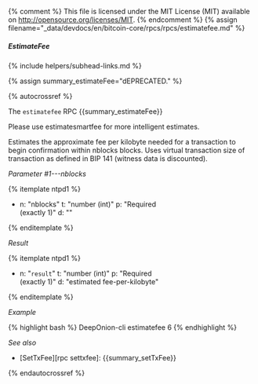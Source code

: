{% comment %}
This file is licensed under the MIT License (MIT) available on
http://opensource.org/licenses/MIT.
{% endcomment %}
{% assign filename="_data/devdocs/en/bitcoin-core/rpcs/rpcs/estimatefee.md" %}

##### EstimateFee
{% include helpers/subhead-links.md %}

{% assign summary_estimateFee="dEPRECATED." %}

{% autocrossref %}

The `estimatefee` RPC {{summary_estimateFee}}

Please use estimatesmartfee for more intelligent estimates.

Estimates the approximate fee per kilobyte needed for a transaction to begin
confirmation within nblocks blocks. Uses virtual transaction size of transaction
as defined in BIP 141 (witness data is discounted).

*Parameter #1---nblocks*

{% itemplate ntpd1 %}
- n: "nblocks"
  t: "number (int)"
  p: "Required<br>(exactly 1)"
  d: ""

{% enditemplate %}

*Result*

{% itemplate ntpd1 %}
- n: "`result`"
  t: "number (int)"
  p: "Required<br>(exactly 1)"
  d: "estimated fee-per-kilobyte"

{% enditemplate %}

*Example*

{% highlight bash %}
DeepOnion-cli estimatefee 6
{% endhighlight %}

*See also*

* [SetTxFee][rpc settxfee]: {{summary_setTxFee}}

{% endautocrossref %}
